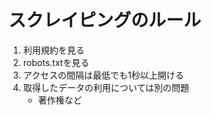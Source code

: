 # スクレイピングのルール

1. 利用規約を見る
2. robots.txtを見る
3. アクセスの間隔は最低でも1秒以上開ける
4. 取得したデータの利用については別の問題
    - 著作権など
